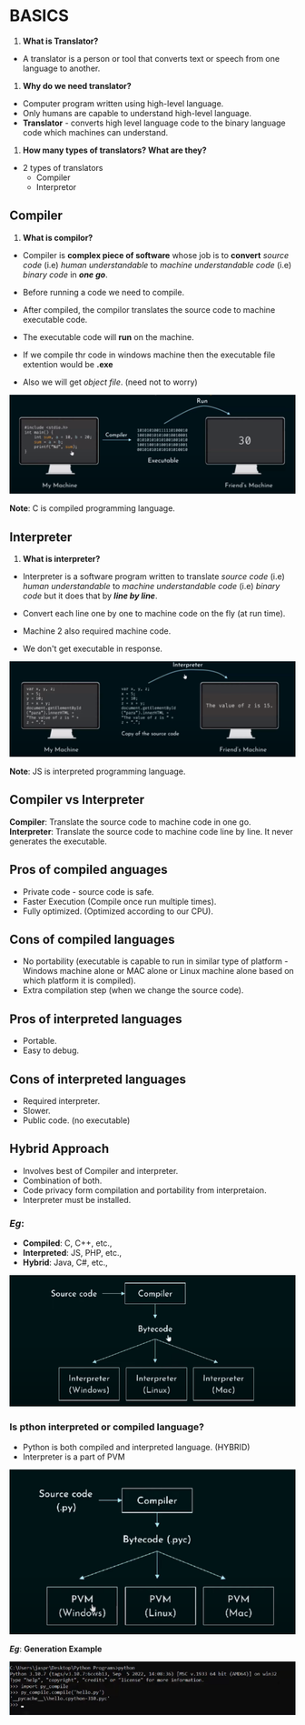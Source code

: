 
# BASICS


1. **What is Translator?**
- A translator is a person or tool that converts text or speech from one language to another.

1. **Why do we need translator?**
- Computer program written using high-level language.
- Only humans are capable to understand high-level language.
- **Translator** - converts high level language code to the binary language code which machines can understand.

1. **How many types of translators? What are they?**
- 2 types of translators
    - Compiler
    - Interpretor

## Compiler

1. **What is compilor?**
- Compiler is **complex piece of software** whose job is to **convert** *source code* (i.e) *human understandable* to *machine understandable code* (i.e) *binary code* in _**one go**_.

- Before running a code we need to compile.
- After compiled, the compilor translates the source code to machine executable code.
- The executable code will **run** on the machine.
- If we compile thr code in windows machine then the executable file extention would be **.exe**
- Also we will get *object file*. (need not to worry)

![Compilation](assets/compiler.png "Compile")

**Note**: C is compiled programming language. 

## Interpreter
1. **What is interpreter?**
- Interpreter is a software program written to translate *source code* (i.e) *human understandable* to *machine understandable code* (i.e) *binary code* but it does that by **_line by line_**.

- Convert each line one by one to machine code on the fly (at run time).

- Machine 2 also required machine code.
- We don't get executable in response.

![Interpreter](assets/interpreter.png "Interpreter")

**Note**: JS is interpreted programming language. 

## Compiler vs Interpreter

**Compiler**: Translate the source code to machine code in one go.
**Interpreter**: Translate the source code to machine code line by line. It never generates the executable.

## Pros of compiled anguages
- Private code - source code is safe.
- Faster Execution (Compile once run multiple times).
- Fully optimized. (Optimized according to our CPU).

## Cons of compiled languages
- No portability (executable is capable to run in similar type of platform - Windows machine alone or MAC alone or Linux machine alone based on which platform it is compiled).
- Extra compilation step (when we change the source code).

## Pros of interpreted languages
- Portable.
- Easy to debug.
 
## Cons of interpreted languages
- Required interpreter.
- Slower.
- Public code. (no executable)


## Hybrid Approach
- Involves best of Compiler and interpreter.
- Combination of both.
- Code privacy form compilation and portability from interpretaion.
- Interpreter must be installed.

### **_Eg_**: 
- **Compiled**: C, C++, etc.,
- **Interpreted**: JS, PHP, etc.,
- **Hybrid**: Java, C#, etc.,

![Hybrid](assets/hybrid.png "Hybrid")

### Is pthon interpreted or compiled language?
- Python is both compiled and interpreted language. (HYBRID)
- Interpreter is a part of PVM

![Hybrid Eg](assets/hybrideg.png "Hybrid eg")

**_Eg_**: **Generation Example**

![Bytecode Eg](assets/bytecode.png "Bytecode eg")










